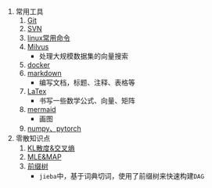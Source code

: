 1. 常用工具
    1. [Git](其他/Git.md)
    2. [SVN](其他/SVN.md)
    3. [linux常用命令](其他/linux.md)
    4. [Milvus](其他/Milvus.md)
        - 处理大规模数据集的向量搜索
    5. [docker](其他/docker.md)
    6. [markdown](其他/markdown.md)
        - 编写文档，标题、注释、表格等
    7. [LaTex](其他/LaTex.md)
        - 书写一些数学公式、向量、矩阵
    8. [mermaid](其他/mermaid.md)
        - 画图
    9. [numpy、pytorch](其他/数据操作.md)
2. 零散知识点
    1. [KL散度&交叉熵](其他/KL散度&交叉熵.md)
    2. [MLE&MAP](其他/MLE&MAP.md)
    3. [前缀树](其他/前缀树.md)
        - `jieba`中，基于词典切词，使用了前缀树来快速构建`DAG`

